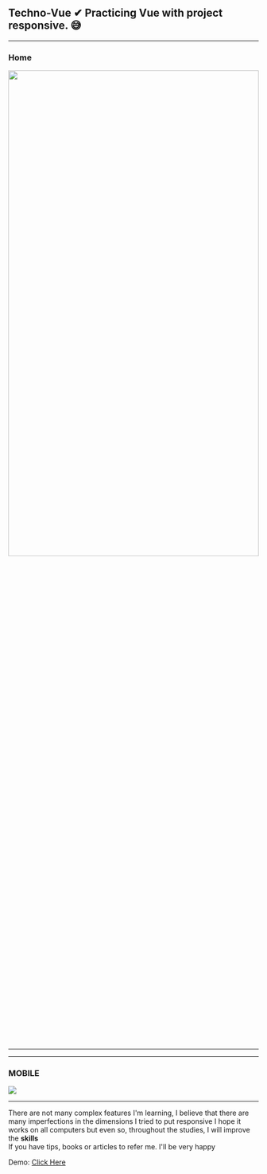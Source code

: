 
## Techno-Vue ✔ Practicing Vue with project responsive. 😅

---
### Home

<img src ="https://github.com/elvissouza/Techno-Vue/blob/master/img/Tablet.gif?raw=true" height= "50%" width= "100%">

---
---

### MOBILE

<img src ="https://github.com/elvissouza/Techno-Vue/blob/master/img/Techno.gif?raw=true" height= "auto" width= "auto">


---

There are not many complex features I'm learning, I believe that there are many imperfections in the dimensions I tried to put responsive I hope it works on all computers but even so, throughout the studies, I will improve the <b>skills</b> <br>
If you have tips, books or articles to refer me. I'll be very happy


Demo: [Click Here](https://www.origamid.com/curso/vue-js-completo)
